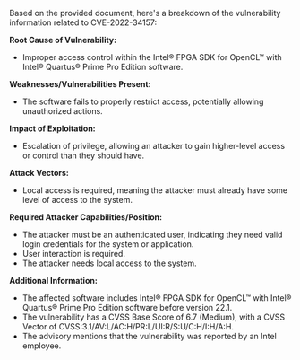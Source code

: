 Based on the provided document, here's a breakdown of the vulnerability information related to CVE-2022-34157:

**Root Cause of Vulnerability:**
- Improper access control within the Intel® FPGA SDK for OpenCL™ with Intel® Quartus® Prime Pro Edition software.

**Weaknesses/Vulnerabilities Present:**
- The software fails to properly restrict access, potentially allowing unauthorized actions.

**Impact of Exploitation:**
- Escalation of privilege, allowing an attacker to gain higher-level access or control than they should have.

**Attack Vectors:**
- Local access is required, meaning the attacker must already have some level of access to the system.

**Required Attacker Capabilities/Position:**
- The attacker must be an authenticated user, indicating they need valid login credentials for the system or application.
- User interaction is required.
- The attacker needs local access to the system.

**Additional Information:**
- The affected software includes Intel® FPGA SDK for OpenCL™ with Intel® Quartus® Prime Pro Edition software before version 22.1.
- The vulnerability has a CVSS Base Score of 6.7 (Medium), with a CVSS Vector of CVSS:3.1/AV:L/AC:H/PR:L/UI:R/S:U/C:H/I:H/A:H.
- The advisory mentions that the vulnerability was reported by an Intel employee.